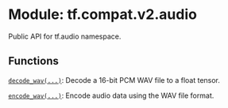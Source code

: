 <div itemscope itemtype="http://developers.google.com/ReferenceObject">
<meta itemprop="name" content="tf.compat.v2.audio" />
<meta itemprop="path" content="Stable" />
</div>

# Module: tf.compat.v2.audio

Public API for tf.audio namespace.

<!-- Placeholder for "Used in" -->


## Functions

[`decode_wav(...)`](../../../tf/audio/decode_wav.md): Decode a 16-bit PCM WAV file to a float tensor.

[`encode_wav(...)`](../../../tf/audio/encode_wav.md): Encode audio data using the WAV file format.

